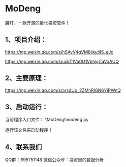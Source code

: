 # MoDeng

魔灯，一款开源的量化投资软件！



1、项目介绍：
------------
https://mp.weixin.qq.com/s/hSAvV4gVM8jjkutiIS_eJg

https://mp.weixin.qq.com/s/uckT1Va0U1VphjgCaVxAUQ



2、主要原理：
------------
https://mp.weixin.qq.com/s/orsdUo_2ZMhRIGN6YjPWnQ



3、启动运行：
------------
当前程序入口文件：
\MoDeng\modeng.py

运行该文件来启动程序！



4、联系我们
------------

QQ群：695751148
微信公众号：投资里的数据分析



